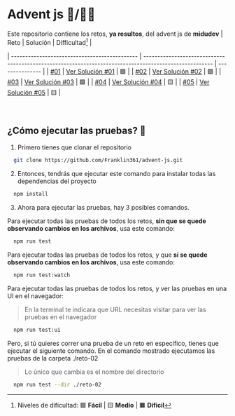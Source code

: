 # Advent js 🎄/👨‍💻

Este repositorio contiene los retos, **ya resultos**, del advent js de **midudev**
| Reto | Solución | Difficultad[^1] |

| --------------------------------------------- | ------------------------------------------------------------------------------------------------------ | --------------- |
| [#01](https://adventjs.dev/challenges/2023/1) | [Ver Solución #01](https://github.com/Franklin361/advent-js/blob/main/advent-js-2023/reto-01/index.ts) | 🟩 |
| [#02](https://adventjs.dev/challenges/2023/2) | [Ver Solución #02](https://github.com/Franklin361/advent-js/blob/main/advent-js-2023/reto-02/index.ts) | 🟩 |
| [#03](https://adventjs.dev/challenges/2023/3) | [Ver Solución #03](https://github.com/Franklin361/advent-js/blob/main/advent-js-2023/reto-03/index.ts) | 🟩 |
| [#04](https://adventjs.dev/challenges/2023/4) | [Ver Solución #04](https://github.com/Franklin361/advent-js/blob/main/advent-js-2023/reto-04/index.ts) | 🟨 |
| [#05](https://adventjs.dev/challenges/2023/5) | [Ver Solución #05](https://github.com/Franklin361/advent-js/blob/main/advent-js-2023/reto-05/index.ts) | 🟨 |

[^1]: Niveles de dificultad: 🟩 **Fácil** | 🟨 **Medio** | 🟧 **Dificil**

</br>

## ¿Cómo ejecutar las pruebas? 🧪

1. Primero tienes que clonar el repositorio

```bash
  git clone https://github.com/Franklin361/advent-js.git
```

2. Entonces, tendrás que ejecutar este comando para instalar todas las dependencias del proyecto

```bash
  npm install
```

3. Ahora para ejecutar las pruebas, hay 3 posibles comandos.

Para ejecutar todas las pruebas de todos los retos, **sin que se quede observando cambios en los archivos**, usa este comando:

```bash
  npm run test
```

Para ejecutar todas las pruebas de todos los retos, y que **sí se quede observando cambios en los archivos**, usa este comando:

```bash
  npm run test:watch
```

Para ejecutar todas las pruebas de todos los retos, y ver las pruebas en una UI en el navegador:

> En la terminal te indicara que URL necesitas visitar para ver las pruebas en el navegador

```bash
  npm run test:ui
```

Pero, si tú quieres correr una prueba de un reto en específico, tienes que ejecutar el siguiente comando.
En el comando mostrado ejecutamos las pruebas de la carpeta ./reto-02

> Lo único que cambia es el nombre del directorio

```bash
  npm run test --dir ./reto-02
```

